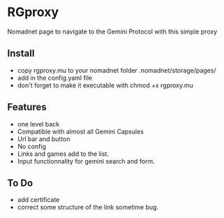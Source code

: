 # RGproxy
Nomadnet page to navigate to the Gemini Protocol with this simple proxy

## Install
- copy rgproxy.mu to your nomadnet folder .nomadnet/storage/pages/ 
- add in the config.yaml file
- don't forget to make it executable with chmod +x rgproxy.mu

## Features
- one level back
- Compatible with almost all Gemini Capsules
- Url bar and button
- No config
- Links and games add to the list.
- Input functionnality for gemini search and form.

## To Do
- add certificate
- correct some structure of the link sometime bug.
